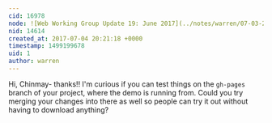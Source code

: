 ```yaml
---
cid: 16978
node: ![Web Working Group Update 19: June 2017](../notes/warren/07-03-2017/web-working-group-update-19-june-2017)
nid: 14614
created_at: 2017-07-04 20:21:18 +0000
timestamp: 1499199678
uid: 1
author: warren
---
```


Hi, Chinmay- thanks!!  I'm curious if you can test things on the `gh-pages` branch of your project, where the demo is running from. Could you try merging your changes into there as well so people can try it out without having to download anything?